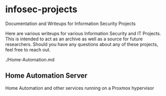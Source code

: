 # infosec-projects
Documentation and Writeups for Information Security Projects

Here are various writeups for various Information Security and IT Projects. This is intended to act as an archive as well as a source for future researchers. Should you have any questions about any of these projects, feel free to reach out.

./Home-Automation.md
## Home Automation Server
  Home Automation and other services running on a Proxmox hypervisor
  

